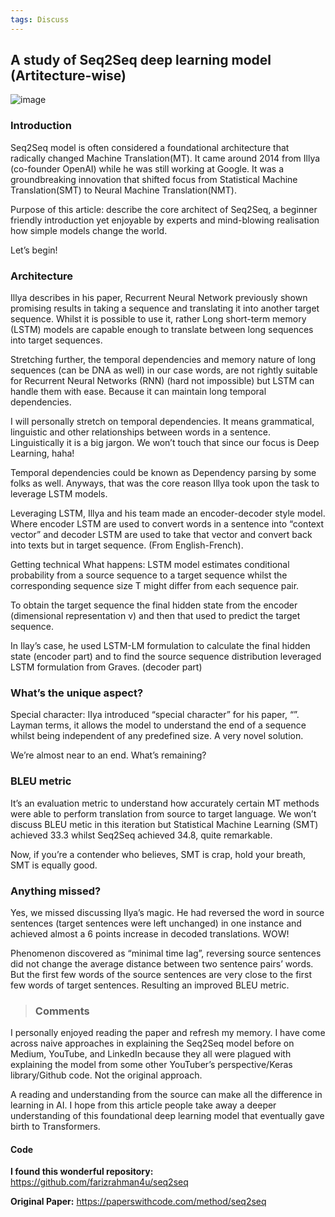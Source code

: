 ```yaml
---
tags: Discuss
---
```



## A study of Seq2Seq deep learning model (Artitecture-wise)

![image](https://github.com/sleeping4cat/sleeping-thoughts/assets/112309211/585daa70-da3b-4aaf-a7bb-0170fae96946)

### Introduction

Seq2Seq model is often considered a foundational architecture that radically changed Machine Translation(MT). It came around 2014 from Illya (co-founder OpenAI) while he was still working at Google. It was a groundbreaking innovation that shifted focus from Statistical Machine Translation(SMT) to Neural Machine Translation(NMT).

Purpose of this article: describe the core architect of Seq2Seq, a beginner friendly introduction yet enjoyable by experts and mind-blowing realisation how simple models change the world.

Let’s begin!

### Architecture


Illya describes in his paper, Recurrent Neural Network previously shown promising results in taking a sequence and translating it into another target sequence. Whilst it is possible to use it, rather Long short-term memory (LSTM) models are capable enough to translate between long sequences into target sequences.

Stretching further, the temporal dependencies and memory nature of long sequences (can be DNA as well) in our case words, are not rightly suitable for Recurrent Neural Networks (RNN) (hard not impossible) but LSTM can handle them with ease. Because it can maintain long temporal dependencies.

I will personally stretch on temporal dependencies. It means grammatical, linguistic and other relationships between words in a sentence. Linguistically it is a big jargon. We won’t touch that since our focus is Deep Learning, haha!

Temporal dependencies could be known as Dependency parsing by some folks as well. Anyways, that was the core reason Illya took upon the task to leverage LSTM models.

Leveraging LSTM, Illya and his team made an encoder-decoder style model. Where encoder LSTM are used to convert words in a sentence into “context vector” and decoder LSTM are used to take that vector and convert back into texts but in target sequence. (From English-French).

Getting technical
What happens: LSTM model estimates conditional probability from a source sequence to a target sequence whilst the corresponding sequence size T might differ from each sequence pair.

To obtain the target sequence the final hidden state from the encoder (dimensional representation v) and then that used to predict the target sequence.

In Ilay’s case, he used LSTM-LM formulation to calculate the final hidden state (encoder part) and to find the source sequence distribution leveraged LSTM formulation from Graves. (decoder part)

### What’s the unique aspect?


Special character: IIya introduced “special character” for his paper, “<EOS>”. Layman terms, it allows the model to understand the end of a sequence whilst being independent of any predefined size. A very novel solution.

We’re almost near to an end. What’s remaining?

### BLEU metric


It’s an evaluation metric to understand how accurately certain MT methods were able to perform translation from source to target language. We won’t discuss BLEU metic in this iteration but Statistical Machine Learning (SMT) achieved 33.3 whilst Seq2Seq achieved 34.8, quite remarkable.

Now, if you’re a contender who believes, SMT is crap, hold your breath, SMT is equally good.

### Anything missed?


Yes, we missed discussing IIya’s magic. He had reversed the word in source sentences (target sentences were left unchanged) in one instance and achieved almost a 6 points increase in decoded translations. WOW!

Phenomenon discovered as “minimal time lag”, reversing source sentences did not change the average distance between two sentence pairs’ words. But the first few words of the source sentences are very close to the first few words of target sentences. Resulting an improved BLEU metric.


> ### Comments
 I personally enjoyed reading the paper and refresh my memory. I have come across naive approaches in explaining the Seq2Seq model before on Medium, YouTube, and  LinkedIn because they all were plagued with explaining the model from some other YouTuber’s perspective/Keras library/Github code. Not the original approach.

 A reading and understanding from the source can make all the difference in learning in AI. I hope from this article people take away a deeper understanding of this foundational deep learning model that eventually gave birth to Transformers.

#### Code
**I found this wonderful repository:** https://github.com/farizrahman4u/seq2seq

**Original Paper:** https://paperswithcode.com/method/seq2seq
